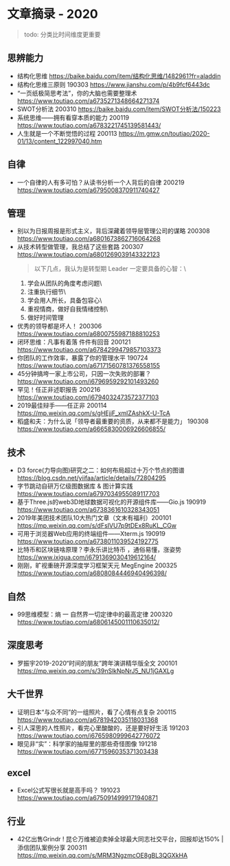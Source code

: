# 文章摘录 - 2020

> todo: 分类比时间维度更重要

## 思辨能力
* 结构化思维 <https://baike.baidu.com/item/结构化思维/1482961?fr=aladdin>
* 结构化思维三原则 190303 <https://www.jianshu.com/p/4b9fcf6443dc>
* “一页纸极简思考法”，你的大脑也需要整理术 <https://www.toutiao.com/a6735271348664271374>
* SWOT分析法 200310 <https://baike.baidu.com/item/SWOT分析法/150223>
* 系统思维——拥有看穿本质的能力 200119 <https://www.toutiao.com/a6783221745139581443/>
* 人生就是一个不断觉悟的过程 200113 <https://m.gmw.cn/toutiao/2020-01/13/content_122997040.htm>


## 自律
* 一个自律的人有多可怕？从读书分析一个人背后的自律 200219 <https://www.toutiao.com/a6795008370911740427> 


## 管理
* 别以为日报周报是形式主义，背后深藏着领导层管理公司的谋略 200308 <https://www.toutiao.com/a6801673862716064268>
* 从技术转型做管理，我总结了这些套路 200307 <https://www.toutiao.com/a6801269039143322123>
    > 以下几点，我认为是转型期 Leader 一定要具备的心智：\
    1. 学会从团队的角度考虑问题\
    2. 注重执行细节\
    3. 学会用人所长，具备包容心\
    4. 重视情商，做好自我情绪控制\
    5. 做好时间管理
* 优秀的领导都是坏人！ 200306 <https://www.toutiao.com/a6800755987188810253>
* 闭环思维：凡事有着落 件件有回音 200121 <https://www.toutiao.com/a6784299479857103373>
* 你团队的工作效率，暴露了你的管理水平 190724 <https://www.toutiao.com/a67171560781376558155> 
* 45分钟搞垮一家上市公司，只因一次失败的部署？<https://www.toutiao.com/i6796959292101493260>
* 罕见！任正非述职报告 200216 <https://www.toutiao.com/i6794032473572377103>
* 2019最佳辩手——任正非 200114 <https://mp.weixin.qq.com/s/gHEjjF_xmlZAshkX-U-TcA>
* 稻盛和夫：为什么说「领导者最重要的资质，从来都不是能力」 190308 <https://www.toutiao.com/a6665830006926606855/>


## 技术
* D3 force(力导向图)研究之二：如何布局超过十万个节点的图谱 <https://blog.csdn.net/yiifaa/article/details/72804295>
* 字节跳动自研万亿级图数据库 & 图计算实践 <https://www.toutiao.com/a6797034955089117703>
* 基于Three.js的web3D地球数据可视化的开源组件库——Gio.js 190919 <https://www.toutiao.com/a6738361610328343051>
* 2019年美团技术团队10大热门文章（文末有福利）200101 <https://mp.weixin.qq.com/s/dFsIVU7p9tDEx8RuKL_CGw>
* 可用于浏览器Web应用的终端组件——Xterm.js 190919 <https://www.toutiao.com/a6738011039524192775>
* 比特币和区块链啥原理？李永乐讲比特币 ，通俗易懂，涨姿势 <https://www.ixigua.com/i6791369030419612164/>
* 刚刚，旷视重磅开源深度学习框架天元 MegEngine 200325 <https://www.toutiao.com/a6808084446940496398/>




## 自然
* 99思维模型：熵 一 自然界一切定律中的最高定律 200320 <https://www.toutiao.com/a6806145001110635012/>




## 深度思考
* 罗振宇2019-2020“时间的朋友”跨年演讲精华版全文 200101 <https://mp.weixin.qq.com/s/39nSlkNpNrJ5_NU1jGAXLg>


## 大千世界
* 证明日本“与众不同”的一组照片，看了心情有点复杂 200115 <https://www.toutiao.com/a6781942035118031368>
* 引人深思的人性照片，看完心里酸酸的，还是要好好生活 191203 <https://www.toutiao.com/i6765980999642776072> 
* 眼见非“实”：科学家的抽屉里的那些奇怪图像 191218 <https://www.toutiao.com/i6771596035371303438>


## excel
* Excel公式写很长就是高手吗？ 191023 <https://www.toutiao.com/a6750914999171940871>


## 行业
* 42亿出售Grindr ! 昆仑万维被迫卖掉全球最大同志社交平台，回报却达150% | 添信团队案例分享 200311 <https://mp.weixin.qq.com/s/MRM3NgzmcOE8gBL3QGXkHA>
